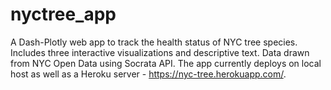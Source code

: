 # nyctree_app
A Dash-Plotly web app to track the health status of NYC tree species. Includes three interactive visualizations and descriptive text. Data drawn from NYC Open Data using Socrata API. The app currently deploys on local host as well as a Heroku server - https://nyc-tree.herokuapp.com/.
